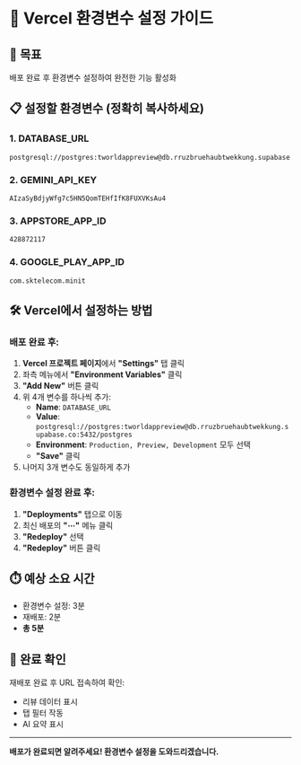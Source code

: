 # 🔑 Vercel 환경변수 설정 가이드

## 🎯 목표
배포 완료 후 환경변수 설정하여 완전한 기능 활성화

## 📋 설정할 환경변수 (정확히 복사하세요)

### 1. DATABASE_URL
```
postgresql://postgres:tworldappreview@db.rruzbruehaubtwekkung.supabase.co:5432/postgres
```

### 2. GEMINI_API_KEY  
```
AIzaSyBdjyWfg7c5HN5QomTEHfIfK8FUXVKsAu4
```

### 3. APPSTORE_APP_ID
```
428872117
```

### 4. GOOGLE_PLAY_APP_ID
```
com.sktelecom.minit
```

## 🛠️ Vercel에서 설정하는 방법

### 배포 완료 후:
1. **Vercel 프로젝트 페이지**에서 **"Settings"** 탭 클릭
2. 좌측 메뉴에서 **"Environment Variables"** 클릭
3. **"Add New"** 버튼 클릭
4. 위 4개 변수를 하나씩 추가:
   - **Name**: `DATABASE_URL`
   - **Value**: `postgresql://postgres:tworldappreview@db.rruzbruehaubtwekkung.supabase.co:5432/postgres`
   - **Environment**: `Production, Preview, Development` 모두 선택
   - **"Save"** 클릭
5. 나머지 3개 변수도 동일하게 추가

### 환경변수 설정 완료 후:
1. **"Deployments"** 탭으로 이동
2. 최신 배포의 **"⋯"** 메뉴 클릭
3. **"Redeploy"** 선택
4. **"Redeploy"** 버튼 클릭

## ⏱️ 예상 소요 시간
- 환경변수 설정: 3분
- 재배포: 2분
- **총 5분**

## 🎉 완료 확인
재배포 완료 후 URL 접속하여 확인:
- 리뷰 데이터 표시
- 탭 필터 작동
- AI 요약 표시

---

**배포가 완료되면 알려주세요! 환경변수 설정을 도와드리겠습니다.**
